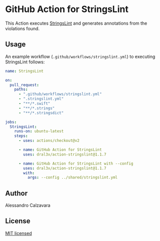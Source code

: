 # GitHub Action for StringsLint

This Action executes [StringsLint](https://github.com/dral3x/StringsLint) and generates annotations from the violations found.

## Usage

An example workflow (`.github/workflows/stringslint.yml`) to executing StringsLint follows:

```yaml
name: StringsLint

on:
  pull_request:
    paths:
      - ".github/workflows/stringslint.yml"
      - ".stringslint.yml"
      - "**/*.swift"
      - "**/*.strings"
      - "**/*.stringsdict"

jobs:
  StringsLint:
    runs-on: ubuntu-latest
    steps:
      - uses: actions/checkout@v2

      - name: GitHub Action for StringsLint
        uses: dral3x/action-stringslint@1.1.7

      - name: GitHub Action for StringsLint with --config
        uses: dral3x/action-stringslint@1.1.7
        with:
          args: --config ../shared/stringslint.yml
```

## Author

Alessandro Calzavara

## License

[MIT licensed](LICENSE)
